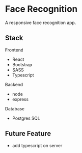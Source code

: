 # Face Recognition

A responsive face recognition app.

## Stack

Frontend

- React
- Bootstrap
- SASS
- Typescript

Backend

- node
- express

Database

- Postgres SQL

## Future Feature

- add typescript on server

